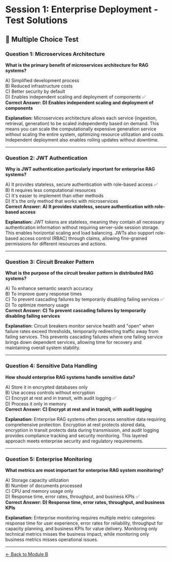 # Session 1: Enterprise Deployment - Test Solutions

## 📝 Multiple Choice Test

### Question 1: Microservices Architecture

**What is the primary benefit of microservices architecture for RAG systems?**

A) Simplified development process  
B) Reduced infrastructure costs  
C) Better security by default  
D) Enables independent scaling and deployment of components ✅  
**Correct Answer: D) Enables independent scaling and deployment of components**

**Explanation:** Microservices architecture allows each service (ingestion, retrieval, generation) to be scaled independently based on demand. This means you can scale the computationally expensive generation service without scaling the entire system, optimizing resource utilization and costs. Independent deployment also enables rolling updates without downtime.

---

### Question 2: JWT Authentication

**Why is JWT authentication particularly important for enterprise RAG systems?**

A) It provides stateless, secure authentication with role-based access ✅  
B) It requires less computational resources  
C) It's easier to implement than other methods  
D) It's the only method that works with microservices  
**Correct Answer: A) It provides stateless, secure authentication with role-based access**

**Explanation:** JWT tokens are stateless, meaning they contain all necessary authentication information without requiring server-side session storage. This enables horizontal scaling and load balancing. JWTs also support role-based access control (RBAC) through claims, allowing fine-grained permissions for different resources and actions.

---

### Question 3: Circuit Breaker Pattern

**What is the purpose of the circuit breaker pattern in distributed RAG systems?**

A) To enhance semantic search accuracy  
B) To improve query response times  
C) To prevent cascading failures by temporarily disabling failing services ✅  
D) To optimize memory usage  
**Correct Answer: C) To prevent cascading failures by temporarily disabling failing services**

**Explanation:** Circuit breakers monitor service health and "open" when failure rates exceed thresholds, temporarily redirecting traffic away from failing services. This prevents cascading failures where one failing service brings down dependent services, allowing time for recovery and maintaining overall system stability.

---

### Question 4: Sensitive Data Handling

**How should enterprise RAG systems handle sensitive data?**

A) Store it in encrypted databases only  
B) Use access controls without encryption  
C) Encrypt at rest and in transit, with audit logging ✅  
D) Process it only in memory  
**Correct Answer: C) Encrypt at rest and in transit, with audit logging**

**Explanation:** Enterprise RAG systems often process sensitive data requiring comprehensive protection. Encryption at rest protects stored data, encryption in transit protects data during transmission, and audit logging provides compliance tracking and security monitoring. This layered approach meets enterprise security and regulatory requirements.

---

### Question 5: Enterprise Monitoring

**What metrics are most important for enterprise RAG system monitoring?**

A) Storage capacity utilization  
B) Number of documents processed  
C) CPU and memory usage only  
D) Response time, error rates, throughput, and business KPIs ✅  
**Correct Answer: D) Response time, error rates, throughput, and business KPIs**

**Explanation:** Enterprise monitoring requires multiple metric categories: response time for user experience, error rates for reliability, throughput for capacity planning, and business KPIs for value delivery. Monitoring only technical metrics misses the business impact, while monitoring only business metrics misses operational issues.

---

[← Back to Module B](Session1_ModuleB_Enterprise_Deployment.md)
